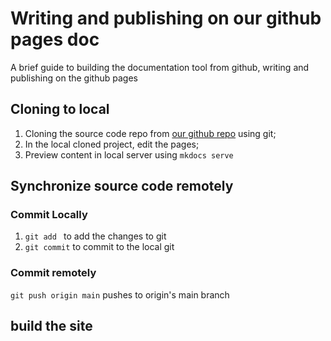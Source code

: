# Writing and publishing on our github pages doc
A brief guide to building the documentation tool from github, writing and publishing on the github pages

## Cloning to local 
1. Cloning the source code repo from [our github repo](https://github.com/diceaiteam/teamdocs) using git;
2. In the local cloned project, edit the pages;
3. Preview content in local server using `mkdocs serve`

## Synchronize source code remotely 
### Commit Locally
1. `git add ` to add the changes to git
2. `git commit` to commit to the local git 
### Commit remotely
`git push origin main` pushes to origin's main branch

## build the site
